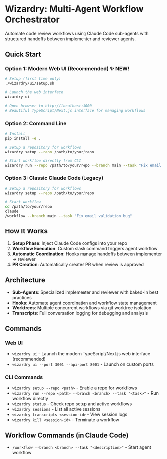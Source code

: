 # Wizardry: Multi-Agent Workflow Orchestrator

Automate code review workflows using Claude Code sub-agents with structured handoffs between implementer and reviewer agents.

## Quick Start

### Option 1: Modern Web UI (Recommended) ✨ NEW!
```bash
# Setup (first time only)
./wizardry/ui/setup.sh

# Launch the web interface
wizardry ui

# Open browser to http://localhost:3000
# Beautiful TypeScript/Next.js interface for managing workflows
```

### Option 2: Command Line
```bash
# Install
pip install -e .

# Setup a repository for workflows
wizardry setup --repo /path/to/your/repo

# Start workflow directly from CLI
wizardry run --repo /path/to/your/repo --branch main --task "Fix email validation bug"
```

### Option 3: Classic Claude Code (Legacy)
```bash
# Setup a repository for workflows
wizardry setup --repo /path/to/your/repo

# Start workflow
cd /path/to/your/repo
claude
/workflow --branch main --task "Fix email validation bug"
```

## How It Works

1. **Setup Phase**: Inject Claude Code configs into your repo
2. **Workflow Execution**: Custom slash command triggers agent workflow
3. **Automatic Coordination**: Hooks manage handoffs between implementer → reviewer
4. **PR Creation**: Automatically creates PR when review is approved

## Architecture

- **Sub-Agents**: Specialized implementer and reviewer with baked-in best practices
- **Hooks**: Automate agent coordination and workflow state management
- **Worktrees**: Multiple concurrent workflows via git worktree isolation
- **Transcripts**: Full conversation logging for debugging and analysis

## Commands

### Web UI
- `wizardry ui` - Launch the modern TypeScript/Next.js web interface (recommended)
- `wizardry ui --port 3001 --api-port 8001` - Launch on custom ports

### CLI Commands
- `wizardry setup --repo <path>` - Enable a repo for workflows
- `wizardry run --repo <path> --branch <branch> --task "<task>"` - Run workflow directly
- `wizardry status` - Check repo setup and active workflows  
- `wizardry sessions` - List all active sessions
- `wizardry transcripts <session-id>` - View session logs
- `wizardry kill <session-id>` - Terminate a workflow

## Workflow Commands (in Claude Code)

- `/workflow --branch <branch> --task "<description>"` - Start agent workflow